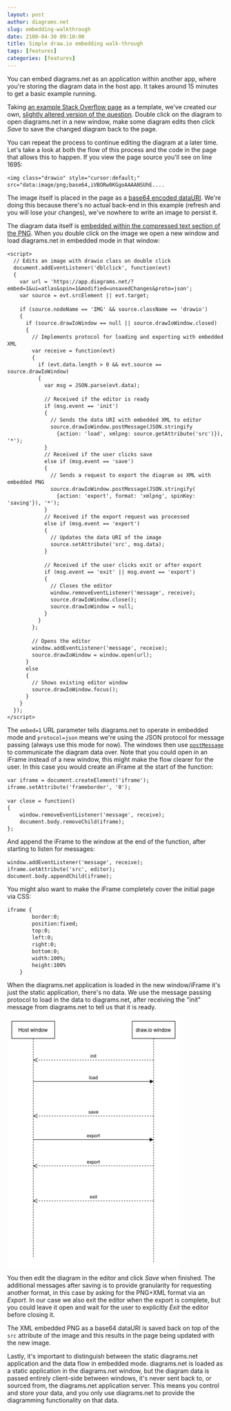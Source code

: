```yaml
---
layout: post
author: diagrams.net
slug: embedding-walkthrough
date: 2100-04-30 09:10:00
title: Simple draw.io embedding walk-through
tags: [features]
categories: [features]
---
```


You can embed diagrams.net as an application within another app, where you're storing the diagram data in the host app. It takes around 15 minutes to get a basic example running.

Taking [an example Stack Overflow page](http://meta.stackoverflow.com/questions/306256/integrate-an-online-uml-diagram-editor-such-as-gliffy) as a template, we've created our own, [slightly altered version of the question](https://www.jgraph.com/so-example/Integrate%20an%20online%20UML_diagram%20editor%20such%20as%20gliffy%20-%20Meta%20Stack%20Overflow.html). Double click on the diagram to open diagrams.net in a new window, make some diagram edits then click _Save_ to save the changed diagram back to the page.

You can repeat the process to continue editing the diagram at a later time. Let's take a look at both the flow of this process and the code in the page that allows this to happen. If you view the page source you'll see on line 1695:

```
<img class="drawio" style="cursor:default;" src="data:image/png;base64,iVBORw0KGgoAAAANSUhE....
```

The image itself is placed in the page as a [base64 encoded dataURI](https://developer.mozilla.org/en-US/docs/Web/HTTP/data_URIs). We're doing this because there's no actual back-end in this example (refresh and you will lose your changes), we've nowhere to write an image to persist it.

The diagram data itself is [embedded within the compressed text section of the PNG](http://www.libpng.org/pub/png/book/chapter11.html#png.ch11.div.3). When you double click on the image we open a new window and load diagrams.net in embedded mode in that window:

```
<script>
  // Edits an image with drawio class on double click
  document.addEventListener('dblclick', function(evt)
  {
    var url = 'https://app.diagrams.net/?embed=1&ui=atlas&spin=1&modified=unsavedChanges&proto=json';
    var source = evt.srcElement || evt.target;

    if (source.nodeName == 'IMG' && source.className == 'drawio')
    {
      if (source.drawIoWindow == null || source.drawIoWindow.closed)
      {
        // Implements protocol for loading and exporting with embedded XML
        var receive = function(evt)
        {
          if (evt.data.length > 0 && evt.source == source.drawIoWindow)
          {
            var msg = JSON.parse(evt.data);

            // Received if the editor is ready
            if (msg.event == 'init')
            {
              // Sends the data URI with embedded XML to editor
              source.drawIoWindow.postMessage(JSON.stringify
                {action: 'load', xmlpng: source.getAttribute('src')}), '*');
            }
            // Received if the user clicks save
            else if (msg.event == 'save')
            {
              // Sends a request to export the diagram as XML with embedded PNG
              source.drawIoWindow.postMessage(JSON.stringify(
                {action: 'export', format: 'xmlpng', spinKey: 'saving'}), '*');
            }
            // Received if the export request was processed
            else if (msg.event == 'export')
            {
              // Updates the data URI of the image
              source.setAttribute('src', msg.data);
            }

            // Received if the user clicks exit or after export
            if (msg.event == 'exit' || msg.event == 'export')
            {
              // Closes the editor
              window.removeEventListener('message', receive);
              source.drawIoWindow.close();
              source.drawIoWindow = null;
            }
          }
        };

        // Opens the editor
        window.addEventListener('message', receive);
        source.drawIoWindow = window.open(url);
      }
      else
      {
        // Shows existing editor window
        source.drawIoWindow.focus();
      }
    }
  });
</script>
```

The ``embed=1`` URL parameter tells diagrams.net to operate in embedded mode and ``protocol=json`` means we're using the JSON protocol for message passing (always use this mode for now). The windows then use [``postMessage``](https://developer.mozilla.org/en-US/docs/Web/API/Window/postMessage) to communicate the diagram data over. Note that you could open in an iFrame instead of a new window, this might make the flow clearer for the user. In this case you would create an iFrame at the start of the function:
```
var iframe = document.createElement('iframe');
iframe.setAttribute('frameborder', '0');

var close = function()
{
    window.removeEventListener('message', receive);
    document.body.removeChild(iframe);
};
```
And append the iFrame to the window at the end of the function, after starting to listen for messages:
```
window.addEventListener('message', receive);
iframe.setAttribute('src', editor);
document.body.appendChild(iframe);
```
You might also want to make the iFrame completely cover the initial page via CSS:
```
iframe {
        border:0;
        position:fixed;
        top:0;
        left:0;
        right:0;
        bottom:0;
        width:100%;
        height:100%
    }
```
When the diagrams.net application is loaded in the new window/iFrame it's just the static application, there's no data. We use the message passing protocol to load in the data to diagrams.net, after receiving the "init" message from diagrams.net to tell us that it is ready.

[<img src="/assets/img/blog/embedded-sequence-diagram.png" width="400" alt="Sequence diagram example">](https://app.diagrams.net/?lightbox=1&highlight=0000ff&edit=_blank&layers=1&nav=1&title=embedded-sequence-diagram.drawio#R5VhNc5swEP01PjbDN84xdtxmpu1MWh%2BSHhXYgKYCMUI2dn99FyO%2BrDhgJ3Ta6cWjfZKW1b6nXczMXia7T4Jk8VceAptZRrib2bczy%2FJ8B39LYF8BvuNVQCRoWEFmC6zpL1CgodANDSHvLZScM0mzPhjwNIVA9jAiBC%2F6y5456z81IxFowDogTEcfaCjjCp27RovfAY3i%2BsmmoWYSUi9WQB6TkBcdyF7N7KXgXFajZLcEVuauzku17%2BOJ2SYwAakcs%2BF6vTLlMnv4%2FHjrenRlfTN964PysiVsow58x3OJSEHTMlrLY%2Bh88SRwFJUjdRa5rxOEx8rK4SZhX%2BgzMJqitchA0AQkCJxhCr5vsUURUwnrjATl1gKVg1gsE4aWiUNkUxLcIhqbMZLl9OnwVAMRAcFG5HQL3yGvRGM00W1BSNidTJPZJB9FCxxDEntcojY4iq593yxa8huK4w7xbq0IogQXNZ5bTnCgaDmDIkujKBSkuKL8f2bJti6kyZuKJlujiXESakR00lcmgGKluWE0ShF74lLyBCcgDW%2FK0lVijAc%2Fm5RBqBWrsQm77ufLnOsJm7%2BSGuX3ntNUDjutPeR8IwJQm7ql6ciP7Q84kkREIDVHB6Kas17OnaNxR1Mq38odzwCnFiHJYwjVPpxWPW5%2BsDDux%2FJWXLm1%2BeNgmp5TA50L2bk9w1LA0A%2FpHy4tVXaHusRoadln66iR3ikXY4VkGQOOJhaSqwkpJ1uYXkjvXR6s18rkuDusuRjL4VAoE1PoaRTCLuPizdXg3Eo%2B4vrW78ND19d6lfr59ZXby7htuu%2FQG8wjHpuOffad9gccTSwIfyJBjGgPOyo73QGtqjl4yvrrO4MuLd87uzcc0%2B9fqCNNkMeOJtbR%2FAUd%2FZGXjBMq8h33n9WR4%2Fpv1ZFz%2FIftUh1pji7WEZrt54BqeftNxV79Bg%3D%3D)

You then edit the diagram in the editor and click _Save_ when finished. The additional messages after saving is to provide granularity for requesting another format, in this case by asking for the PNG+XML format via an _Export_. In our case we also exit the editor when the export is complete, but you could leave it open and wait for the user to explicitly _Exit_ the editor before closing it.

The XML embedded PNG as a base64 dataURI is saved back on top of the ``src`` attribute of the image and this results in the page being updated with the new image.

Lastly, it's important to distinguish between the static diagrams.net application and the data flow in embedded mode. diagrams.net is loaded as a static application in the diagrams.net window, but the diagram data is passed entirely client-side between windows, it's never sent back to, or sourced from, the diagrams.net application server. This means you control and store your data, and you only use diagrams.net to provide the diagramming functionality on that data.    
